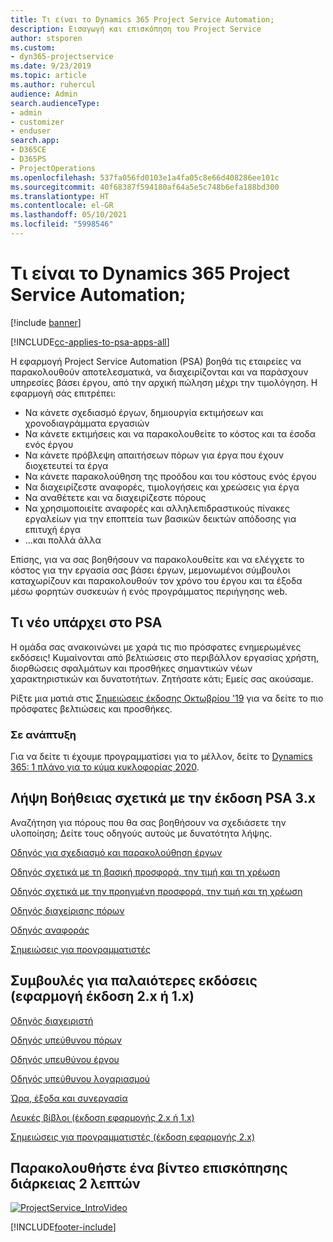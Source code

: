 ```yaml
---
title: Τι είναι το Dynamics 365 Project Service Automation;
description: Εισαγωγή και επισκόπηση του Project Service
author: stsporen
ms.custom:
- dyn365-projectservice
ms.date: 9/23/2019
ms.topic: article
ms.author: ruhercul
audience: Admin
search.audienceType:
- admin
- customizer
- enduser
search.app:
- D365CE
- D365PS
- ProjectOperations
ms.openlocfilehash: 537fa056fd0103e1a4fa05c8e66d408286ee101c
ms.sourcegitcommit: 40f68387f594180af64a5e5c748b6efa188bd300
ms.translationtype: HT
ms.contentlocale: el-GR
ms.lasthandoff: 05/10/2021
ms.locfileid: "5998546"
---
```

# <a name="what-is-dynamics-365-project-service-automation"></a>Τι είναι το Dynamics 365 Project Service Automation;

[!include [banner](../includes/psa-now-project-operations.md)]

[!INCLUDE[cc-applies-to-psa-apps-all](../includes/cc-applies-to-psa-apps-all.md)]

Η εφαρμογή Project Service Automation (PSA) βοηθά τις εταιρείες να παρακολουθούν αποτελεσματικά, να διαχειρίζονται και να παράσχουν υπηρεσίες βάσει έργου, από την αρχική πώληση μέχρι την τιμολόγηση. Η εφαρμογή σάς επιτρέπει:

- Να κάνετε σχεδιασμό έργων, δημιουργία εκτιμήσεων και χρονοδιαγράμματα εργασιών
- Να κάνετε εκτιμήσεις και να παρακολουθείτε το κόστος και τα έσοδα ενός έργου
- Να κάνετε πρόβλεψη απαιτήσεων πόρων για έργα που έχουν διοχετευτεί τα έργα
- Να κάνετε παρακολούθηση της προόδου και του κόστους ενός έργου
- Να διαχειρίζεστε αναφορές, τιμολογήσεις και χρεώσεις για έργα
- Να αναθέτετε και να διαχειρίζεστε πόρους
- Να χρησιμοποιείτε αναφορές και αλληλεπιδραστικούς πίνακες εργαλείων για την εποπτεία των βασικών δεικτών απόδοσης για επιτυχή έργα
- ...και πολλά άλλα

Επίσης, για να σας βοηθήσουν να παρακολουθείτε και να ελέγχετε το κόστος για την εργασία σας βάσει έργων, μεμονωμένοι σύμβουλοι καταχωρίζουν και παρακολουθούν τον χρόνο του έργου και τα έξοδα μέσω φορητών συσκευών ή ενός προγράμματος περιήγησης web.

## <a name="whats-new-in-psa"></a>Τι νέο υπάρχει στο PSA
Η ομάδα σας ανακοινώνει με χαρά τις πιο πρόσφατες ενημερωμένες εκδόσεις! Κυμαίνονται από βελτιώσεις στο περιβάλλον εργασίας χρήστη, διορθώσεις σφαλμάτων και προσθήκες σημαντικών νέων χαρακτηριστικών και δυνατοτήτων. Ζητήσατε κάτι; Εμείς σας ακούσαμε.

Ρίξτε μια ματιά στις [Σημειώσεις έκδοσης Οκτωβρίου '19](/dynamics365-release-plan/2019wave2/index) για να δείτε το πιο πρόσφατες βελτιώσεις και προσθήκες.

### <a name="in-development"></a>Σε ανάπτυξη
Για να δείτε τι έχουμε προγραμματίσει για το μέλλον, δείτε το [Dynamics 365: 1 πλάνο για το κύμα κυκλοφορίας 2020](/dynamics365-release-plan/2020wave1/index).

## <a name="get-help-with-psa-version-3x"></a>Λήψη Βοήθειας σχετικά με την έκδοση PSA 3.x
Αναζήτηση για πόρους που θα σας βοηθήσουν να σχεδιάσετε την υλοποίηση; Δείτε τους οδηγούς αυτούς με δυνατότητα λήψης.

 [Οδηγός για σχεδιασμό και παρακολούθηση έργων](../psa/implementation-guides/project-planning-tracking.md)

 [Οδηγός σχετικά με τη βασική προσφορά, την τιμή και τη χρέωση](../psa/implementation-guides/begin-quoting-pricing-billing.md)

 [Οδηγός σχετικά με την προηγμένη προσφορά, την τιμή και τη χρέωση](../psa/implementation-guides/adv-quoting-pricing-billing.md)

 [Οδηγός διαχείρισης πόρων](../psa/implementation-guides/resource-management-guide.md)

 [Οδηγός αναφοράς](../psa/implementation-guides/reporting-guide.md)

 [Σημειώσεις για προγραμματιστές](../psa/developer-guides/overview-dev-notes-v3.x.md)

## <a name="guidance-for-earlier-versions-app-version-2x-or-1x"></a>Συμβουλές για παλαιότερες εκδόσεις (εφαρμογή έκδοση 2.x ή 1.x)
 [Οδηγός διαχειριστή](../psa/admin-guide.md)

 [Οδηγός υπεύθυνου πόρων](../psa/resource-manager-guide.md)

 [Οδηγός υπευθύνου έργου](../psa/project-manager-guide.md)

 [Οδηγός υπεύθυνου λογαριασμού](../psa/account-manager-guide.md)

 [Ώρα, έξοδα και συνεργασία](../psa/time-expense-collaboration-guide.md)

 [Λευκές βίβλοι (έκδοση εφαρμογής 2.x ή 1.x)](../psa/white-papers.md)

 [Σημειώσεις για προγραμματιστές (έκδοση εφαρμογής 2.x)](../psa/developer-guides/add-custom-qoi-forms-v2.x.md)

 ## <a name="watch-a-2-minute-overview-video"></a>Παρακολουθήστε ένα βίντεο επισκόπησης διάρκειας 2 λεπτών
 <a name="heroArea"></a> [![ProjectService_IntroVideo](../psa/media/project-service-intro-video.png "ProjectService_IntroVideo")](https://go.microsoft.com/fwlink/p/?LinkId=799457)




[!INCLUDE[footer-include](../includes/footer-banner.md)]